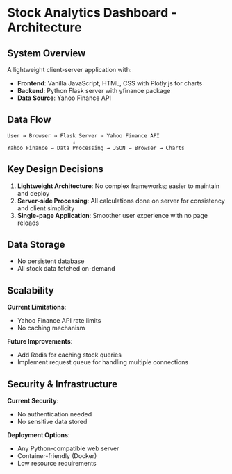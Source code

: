 # Stock Analytics Dashboard - Architecture

## System Overview

A lightweight client-server application with:
- **Frontend**: Vanilla JavaScript, HTML, CSS with Plotly.js for charts
- **Backend**: Python Flask server with yfinance package
- **Data Source**: Yahoo Finance API

## Data Flow
```
User → Browser → Flask Server → Yahoo Finance API
                     ↓
Yahoo Finance → Data Processing → JSON → Browser → Charts
```

## Key Design Decisions

1. **Lightweight Architecture**: No complex frameworks; easier to maintain and deploy
2. **Server-side Processing**: All calculations done on server for consistency and client simplicity
3. **Single-page Application**: Smoother user experience with no page reloads

## Data Storage
- No persistent database
- All stock data fetched on-demand

## Scalability

**Current Limitations**:
- Yahoo Finance API rate limits
- No caching mechanism

**Future Improvements**:
- Add Redis for caching stock queries
- Implement request queue for handling multiple connections

## Security & Infrastructure

**Current Security**:
- No authentication needed
- No sensitive data stored

**Deployment Options**:
- Any Python-compatible web server
- Container-friendly (Docker)
- Low resource requirements